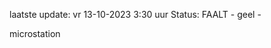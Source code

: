 laatste update: 
vr 13-10-2023  3:30   uur 
Status: FAALT - geel - 
<div class="service Y">microstation</div>